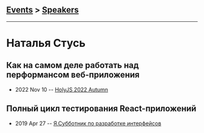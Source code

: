 ## [Events](../README.md) > [Speakers](../speakers.md)
---

# Наталья Стусь

## Как на самом деле работать над перформансом веб-приложения
- 2022 Nov 10 -- [HolyJS 2022 Autumn](https://www.youtube.com/watch?v=Bdo23yU16ZU)    
## Полный цикл тестирования React-приложений
- 2019 Apr 27 -- [Я.Субботник по разработке интерфейсов](https://events.yandex.ru/lib/talks/7258/)    
